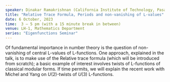 ```yaml
---
speaker: Dinakar Ramakrishnan (California Institute of Technology, Pasadena/LA, USA)
title: "Relative Trace Formula, Periods and non-vanishing of L-values"
date: 6 October, 2023
time:  3 – 5 pm (with a 15 minute break in between)
venue: LH-1, Mathematics Department
series: "Eigenfunctions Seminar"
---
```


Of fundamental importance in number theory is the question of non-vanishing of central L-values
of L-functions. One approach, explained in the talk, is to make use of the Relative trace formula
(which will be introduced from scratch); a basic example of interest involves twists of L-functions
of classical modular forms. If time permits, we will explain the recent work with Michel and Yang
on $U(2)$-twists of $U(3)$ L-functions.
